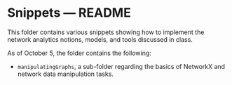 # Snippets — README

This folder contains various snippets showing how to implement the 
network analytics notions, models, and tools discussed in class.

As of October 5, the folder contains the following:

+ `manipulatingGraphs`, a sub-folder regarding the basics of NetworkX and 
  network data manipulation tasks.